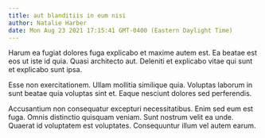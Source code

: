 ```yaml
---
title: aut blanditiis in eum nisi
author: Natalie Harber
date: Mon Aug 23 2021 17:15:41 GMT-0400 (Eastern Daylight Time)
---
```

Harum ea fugiat dolores fuga explicabo et maxime autem est. Ea beatae est eos ut iste id quia. Quasi architecto aut. Deleniti et explicabo vitae qui sunt et explicabo sunt ipsa.

 Esse non exercitationem. Ullam mollitia similique quia. Voluptas laborum in sunt beatae quia voluptas sint et. Eaque nesciunt dolores sed perferendis.

 Accusantium non consequatur excepturi necessitatibus. Enim sed eum est fuga. Omnis distinctio quisquam veniam. Sunt nostrum velit ea unde. Quaerat id voluptatem est voluptates. Consequuntur illum vel autem earum.